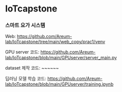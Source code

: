 # IoTcapstone
### 스마트 요가 시스템
Web: https://github.com/Areum-lab/IoTcapstone/tree/main/web_copy/prac1/venv

GPU server 코드: https://github.com/Areum-lab/IoTcapstone/blob/main/GPUserver/server_main.py

dataset 제작 코드: ~~~~~~

딥러닝 모델 학습 코드: https://github.com/Areum-lab/IoTcapstone/blob/main/GPUserver/training.ipynb
